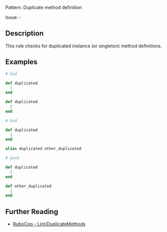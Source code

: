 Pattern: Duplicate method definition

Issue: -

## Description

This rule checks for duplicated instance (or singleton) method definitions.

## Examples

```ruby
# bad

def duplicated
  1
end

def duplicated
  2
end
```
```ruby
# bad

def duplicated
  1
end

alias duplicated other_duplicated
```
```ruby
# good

def duplicated
  1
end

def other_duplicated
  2
end
```

## Further Reading

* [RuboCop - Lint/DuplicateMethods](https://rubocop.readthedocs.io/en/latest/cops_lint/#lintduplicatemethods)
